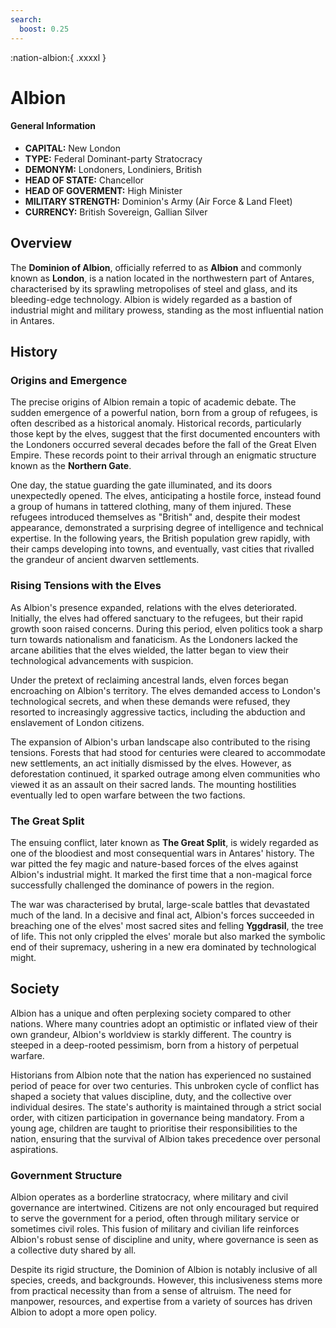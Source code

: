 ```yaml
---
search:
  boost: 0.25
---
```


:nation-albion:{ .xxxxl }

# Albion

#### General Information

- **CAPITAL:** New London
- **TYPE:** Federal Dominant-party Stratocracy
- **DEMONYM:** Londoners, Londiniers, British
- **HEAD OF STATE:** Chancellor
- **HEAD OF GOVERMENT:** High Minister
- **MILITARY STRENGTH:** Dominion's Army (Air Force & Land Fleet)
- **CURRENCY:** British Sovereign, Gallian Silver

## Overview

The **Dominion of Albion**, officially referred to as **Albion** and commonly known as **London**, is a nation located in the northwestern part of Antares, characterised by its sprawling metropolises of steel and glass, and its bleeding-edge technology. Albion is widely regarded as a bastion of industrial might and military prowess, standing as the most influential nation in Antares.

## History

### Origins and Emergence

The precise origins of Albion remain a topic of academic debate. The sudden emergence of a powerful nation, born from a group of refugees, is often described as a historical anomaly. Historical records, particularly those kept by the elves, suggest that the first documented encounters with the Londoners occurred several decades before the fall of the Great Elven Empire. These records point to their arrival through an enigmatic structure known as the **Northern Gate**.

One day, the statue guarding the gate illuminated, and its doors unexpectedly opened. The elves, anticipating a hostile force, instead found a group of humans in tattered clothing, many of them injured. These refugees introduced themselves as "British" and, despite their modest appearance, demonstrated a surprising degree of intelligence and technical expertise. In the following years, the British population grew rapidly, with their camps developing into towns, and eventually, vast cities that rivalled the grandeur of ancient dwarven settlements.

### Rising Tensions with the Elves

As Albion's presence expanded, relations with the elves deteriorated. Initially, the elves had offered sanctuary to the refugees, but their rapid growth soon raised concerns. During this period, elven politics took a sharp turn towards nationalism and fanaticism. As the Londoners lacked the arcane abilities that the elves wielded, the latter began to view their technological advancements with suspicion. 

Under the pretext of reclaiming ancestral lands, elven forces began encroaching on Albion's territory. The elves demanded access to London's technological secrets, and when these demands were refused, they resorted to increasingly aggressive tactics, including the abduction and enslavement of London citizens.

The expansion of Albion's urban landscape also contributed to the rising tensions. Forests that had stood for centuries were cleared to accommodate new settlements, an act initially dismissed by the elves. However, as deforestation continued, it sparked outrage among elven communities who viewed it as an assault on their sacred lands. The mounting hostilities eventually led to open warfare between the two factions.

### The Great Split

The ensuing conflict, later known as **The Great Split**, is widely regarded as one of the bloodiest and most consequential wars in Antares' history. The war pitted the fey magic and nature-based forces of the elves against Albion's industrial might. It marked the first time that a non-magical force successfully challenged the dominance of powers in the region.

The war was characterised by brutal, large-scale battles that devastated much of the land. In a decisive and final act, Albion's forces succeeded in breaching one of the elves' most sacred sites and felling **Yggdrasil**, the tree of life. This not only crippled the elves' morale but also marked the symbolic end of their supremacy, ushering in a new era dominated by technological might.

## Society

Albion has a unique and often perplexing society compared to other nations. Where many countries adopt an optimistic or inflated view of their own grandeur, Albion's worldview is starkly different. The country is steeped in a deep-rooted pessimism, born from a history of perpetual warfare.

Historians from Albion note that the nation has experienced no sustained period of peace for over two centuries. This unbroken cycle of conflict has shaped a society that values discipline, duty, and the collective over individual desires. The state's authority is maintained through a strict social order, with citizen participation in governance being mandatory. From a young age, children are taught to prioritise their responsibilities to the nation, ensuring that the survival of Albion takes precedence over personal aspirations.

### Government Structure

Albion operates as a borderline stratocracy, where military and civil governance are intertwined. Citizens are not only encouraged but required to serve the government for a period, often through military service or sometimes civil roles. This fusion of military and civilian life reinforces Albion's robust sense of discipline and unity, where governance is seen as a collective duty shared by all.

Despite its rigid structure, the Dominion of Albion is notably inclusive of all species, creeds, and backgrounds. However, this inclusiveness stems more from practical necessity than from a sense of altruism. The need for manpower, resources, and expertise from a variety of sources has driven Albion to adopt a more open policy.
